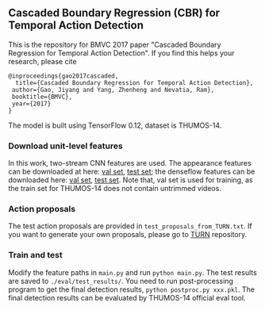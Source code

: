 ## Cascaded Boundary Regression (CBR) for Temporal Action Detection
This is the repository for BMVC 2017 paper "Cascaded Boundary Regression for Temporal Action Detection". If you find this helps your research, please cite
      
    @inproceedings{gao2017cascaded,
      title={Cascaded Boundary Regression for Temporal Action Detection},
     author={Gao, Jiyang and Yang, Zhenheng and Nevatia, Ram},
     booktitle={BMVC},
     year={2017}
    }
    
The model is built using TensorFlow 0.12, dataset is THUMOS-14.

### Download unit-level features 
In this work, two-stream CNN features are used. The appearance features can be downloaded at here: [val set](), [test set](); the denseflow features can be downloaded here: [val set](https://drive.google.com/file/d/1-6dmY_Uy-H19HxvfK_wUFQCYHmlPzwFx/view?usp=sharing), [test set](https://drive.google.com/file/d/1Qm9lIJQFm5s6hDSB_2k1tj8q2tnabflJ/view?usp=sharing). Note that, val set is used for training, as the train set for THUMOS-14 does not contain untrimmed videos. 

### Action proposals
The test action proposals are provided in `test_proposals_from_TURN.txt`. If you want to generate your own proposals, please go to [TURN](https://github.com/jiyanggao/TURN-TAP) repository. 

### Train and test
Modify the feature paths in `main.py` and run `python main.py`. The test results are saved to `./eval/test_results/`. You need to run post-processing program to get the final detection results, `python postproc.py xxx.pkl`. The final detection results can be evaluated by THUMOS-14 official eval tool.  
